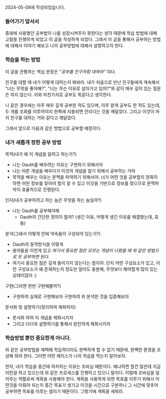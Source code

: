 2024-05-08에 작성되었습니다.

### 들어가기 앞서서 

종래에 사용했던 공부법이 나를 성장시켜주지 못한다는 생각 때문에 학습 방법에 대해 고찰을 진행하게 되었고 이 글을 작성하게 되었다. 그래서 이 글을 통해서 공부하는 방법에 대해서 이야기 해보고 나의 공부방법에 대해서 설명하고자 한다.


### 학습을 하는 방법
이 글을 관통하는 핵심 문장은 
*"공부를 친구처럼 대하라"* 이다.

친구를 대할 때 내가 어떻게 대하는지 봐바라. 내가 처음으로 만난 친구들에게 계속해서 "너는 무엇을 좋아해?", "너는 무슨 이유로 살아가고 있어?"와 같이 매우 깊이 있는 질문은 하지 않는다. 이와 마찬가지로 공부도 똑같다고 생각한다. 

나 같은 경우에는 아주 매우 깊게 공부한 적도 있으며, 아주 얕게 공부도 한 적도 있는데, 두 개를 조화를 이루어야지 한쪽에 지충되면 안되다는 것을 깨달았다. 그리고 이것이 마치 친구를 대하는 거와 같다고 깨달았다. 

그래서 앞으로 다음과 같은 방법으로 공부할 예정이다.

### 내가 새롭게 정한 공부 방법

목적(내가 왜 이 개념을 알려고 하는가?)
- 나는 Oauth를 배우려는 이유는 구현하기 위해서야
- 나는 따른 개념을 배우다가 이것의 개념을 알기 위해서 공부하는 거야  
- 목적을 배우는 이유는 문맥을 파악하기 위해서야. 너가 어떤 것을 공부할지 정확히 하면 어떤 정보를 찾아야 할지 알 수 있고 이것을 기반으로 정보를 찾으므로 문맥파악이 효율적으로 진행된다.

인지(내가 공부하려고 하는 놈은 무엇을 하는 놈일까?) 
- 나는 Oauth를 공부해야해 
	- Oauth의 간단한 정의이 뭘까? (생긴 이유, 어떻게 생긴 이유를 해결했는데, 효용)
	

분석(그래서 어떻게 안에 약속들이 구성되어 있는가?)
- Oauth의 동작방식을 이렇게 
- 용어들을 이런게 있고 
	*여기서 중요한 점은 모르는 개념이 나왔을 때 위 같은 방법으로 또 공부하면 된다.*
 - 여기서 중요한 점은 깊게 들어가지 않는다는 점이야. 단지 어떤 구성요소가 있고, 이런 구성요소가 왜 존재하는지 정도만 알아도 충분해, 무엇보다 해야할게 많이 있는 상태이잖아 :)


구현(그러면 한번 구현해볼까?)
- 구현하여 실제로 구현해보자 구현하여 위 분석한 것을 입증해보자 


문서화 및 설명하기(정리하여 체화하자)
- 문서화 하여 이 개념을 체화시키자
- 그리고 더더욱 설명하기를 통해서 완전하게 체화시키자 


### 학습방법 뿐만 중요한게 아니다.
위 같은 공부방법을 채택해 학습하더라도 완벽하게 할 수 없기 때문에, 완벽한 환경을 조성해 줘야 한다.
그러면 어떤 케이스가 나의 학습을 막는지 알아보자.

먼저, 내가 학습을 중간에 하차하는 이유는 조바심 때문이다. 왜냐하면 할건 많은데 지금 이런걸 하고 있으는데 위 같은 프로세스를 진행하고 있으니 말이다. 이럴때 조바심을 덜어주는 역활로써 계획을 사용해야 한다. 계획을 사용하게 되면 목표를 이루기 위해서 어떤것을 이뤄야 되는지 중간 목표가 생기고 이것을 시간으로 구분하니 그 시간에 맞추어 공부하면 목표를 이루는 셈이기 때문이다. 그렇기에 계획을 세워라.

